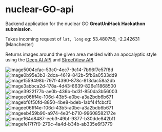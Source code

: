 # nuclear-GO-api

Backend application for the nuclear GO **GreatUniHack Hackathon submission**. 

Takes incoming request of `lat, long` eg: 53.480759, -2.242631 (Manchester)

Returns images around the given area  melded with an apocalyptic style using the [Deep AI API](https://deepai.org/machine-learning-model/fast-style-transfer) and [StreetView API](https://developers.google.com/maps/documentation/streetview/overview).

![image5004cfac-53c0-4ec7-9c14-7b96f7e57f8d](https://user-images.githubusercontent.com/32837058/143691348-7f3f3ff2-e299-4e5f-95c5-8b2c6f31d201.jpg)
![image0b95e3b3-2dca-4619-842b-5fb6a0533dd9](https://user-images.githubusercontent.com/32837058/143697278-5ca90660-8dfb-4c24-a5e6-89562c7be18e.jpg)
![image1559498b-797f-4390-878c-813dac58a2db](https://user-images.githubusercontent.com/32837058/143691349-372ecfbf-2257-4bac-9a01-2c92d336d3da.jpg)
![image3abbca2d-178a-4d43-8639-826e11868500](https://user-images.githubusercontent.com/32837058/143691581-8b7f43be-6919-4933-94fa-7c3c4cfe75f3.jpg)
![image3922177b-ae0b-436b-bd31-850da3b56003](https://user-images.githubusercontent.com/32837058/143691350-fd224cda-3d07-49f1-9916-115b7f1401a6.jpg)
![imagee06fff4e-106d-43b5-a0be-a3a2bdb6b671](https://user-images.githubusercontent.com/32837058/143691586-8608fbbf-0fcd-4307-9959-c2762da978c1.jpg)
![imagebf6f50fd-8850-4be8-bdeb-1abf44fcbcf0](https://user-images.githubusercontent.com/32837058/143691351-3a341ec2-8656-4b2a-9067-156fd71db9b1.jpg)
![imagee06fff4e-106d-43b5-a0be-a3a2bdb6b671](https://user-images.githubusercontent.com/32837058/143691586-8608fbbf-0fcd-4307-9959-c2762da978c1.jpg)
![imageeb459b90-a974-4e3f-b710-99608582172e](https://user-images.githubusercontent.com/32837058/143691352-8a0ec550-40b4-416a-943a-fc88a8765ddb.jpg)
![image164d8487-eeb3-49bf-9377-b30dde842b11](https://user-images.githubusercontent.com/32837058/143691582-e4fed7af-e51a-4537-80f0-1f752678e3f0.jpg)
![imagefe17f7f0-279c-4a4d-b34b-ab335e6f3779](https://user-images.githubusercontent.com/32837058/143691354-75dcdfd5-8b20-4dd9-b37d-6fd2a802ccb1.jpg)

